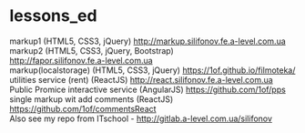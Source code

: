 # lessons_ed
markup1 (HTML5, CSS3, jQuery)
http://markup.silifonov.fe.a-level.com.ua <br>
markup2 (HTML5, CSS3, jQuery, Bootstrap)  
http://fapor.silifonov.fe.a-level.com.ua  <br>
markup(localstorage) (HTML5, CSS3, jQuery)
https://1of.github.io/filmoteka/ <br>
utilities service (rent) (ReactJS)
http://react.silifonov.fe.a-level.com.ua  <br> 
Public Promice interactive service (AngularJS)
https://github.com/1of/pps  <br>
single markup wit add comments (ReactJS)
https://github.com/1of/commentsReact <br>
Also see my repo from ITschool - 
http://gitlab.a-level.com.ua/silifonov 
